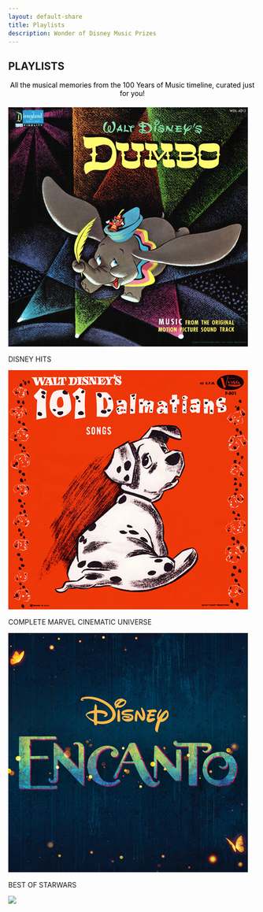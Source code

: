 ```yaml
---
layout: default-share
title: Playlists
description: Wonder of Disney Music Prizes
---
```

<section class="prizes">
    <h1>PLAYLISTS</h1>
    <p style="color:black;text-align:center; margin:0;margin-bottom:20px;">All the musical memories from the 100 Years of Music timeline, curated just for you!</p>
    <div class="prizes-wrapper plist">
        <div class="playlists">
            <div class="playlist">
                <div><img src="/assets/images/playlist1.png"></div>
                <p>DISNEY HITS</p>
            </div>
            <div class="playlist">
                <div><img src="/assets/images/playlist2.png"></div>
                <p>COMPLETE MARVEL CINEMATIC UNIVERSE</p>
            </div>
            <div class="playlist">
                <div><img src="/assets/images/playlist3.png"></div>
                <p>BEST OF STARWARS</p>
            </div>
        </div>
    </div>
</section>

<section class="platinum-logo">
    <img src="../assets/images/platinum-logo.png">
</section>